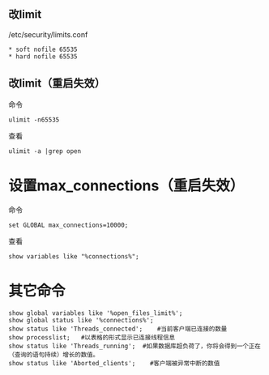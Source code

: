 
##  改limit
/etc/security/limits.conf  
```
* soft nofile 65535
* hard nofile 65535
```

## 改limit（重启失效）
命令  
```
ulimit -n65535
```

查看  
```
ulimit -a |grep open
```

# 设置max_connections（重启失效）
命令  
```
set GLOBAL max_connections=10000;
```

查看  
```
show variables like "%connections%";
```

# 其它命令
```
show global variables like '%open_files_limit%';
show global status like '%connections%';
show status like 'Threads_connected';    #当前客户端已连接的数量
show processlist;   #以表格的形式显示已连接线程信息
show status like 'Threads_running';  #如果数据库超负荷了，你将会得到一个正在（查询的语句持续）增长的数值。
show status like 'Aborted_clients';    #客户端被异常中断的数值
```

